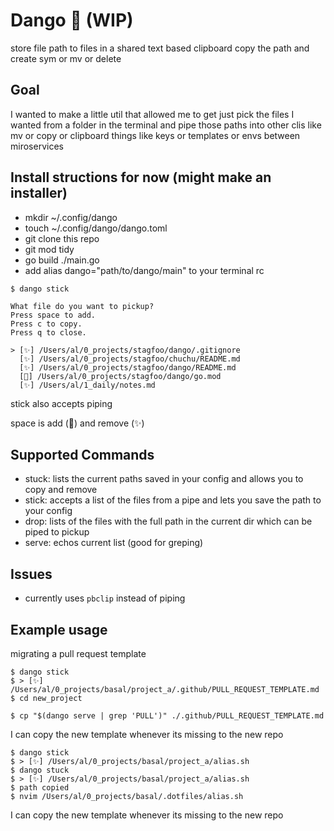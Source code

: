 # Dango 🍡 (WIP)

store file path to files in a shared text based clipboard
copy the path and create sym or mv or delete

## Goal

I wanted to make a little util that allowed me to get just pick the files I wanted from a folder in the terminal and pipe those paths into other clis like mv or copy or clipboard
things like keys or templates or envs between miroservices

## Install structions for now (might make an installer)


- mkdir ~/.config/dango
- touch ~/.config/dango/dango.toml
- git clone this repo
- git mod tidy
- go build ./main.go
- add alias dango="path/to/dango/main" to your terminal rc


```
$ dango stick

What file do you want to pickup?
Press space to add.
Press c to copy.
Press q to close.

> [✨] /Users/al/0_projects/stagfoo/dango/.gitignore
  [✨] /Users/al/0_projects/stagfoo/chuchu/README.md
  [✨] /Users/al/0_projects/stagfoo/dango/README.md
  [🍡] /Users/al/0_projects/stagfoo/dango/go.mod
  [✨] /Users/al/1_daily/notes.md

```
stick also accepts piping

space is add (🍡) and remove (✨)

## Supported Commands

- stuck: lists the current paths saved in your config and allows you to copy and remove
- stick: accepts a list of the files from a pipe and lets you save the path to your config
- drop: lists of the files with the full path in the current dir which can be piped to pickup
- serve: echos current list (good for greping)


## Issues
- currently uses `pbclip` instead of piping


## Example usage

migrating a pull request template

```
$ dango stick
$ > [✨] /Users/al/0_projects/basal/project_a/.github/PULL_REQUEST_TEMPLATE.md
$ cd new_project

$ cp "$(dango serve | grep 'PULL')" ./.github/PULL_REQUEST_TEMPLATE.md
```
I can copy the new template whenever its missing to the new repo

```
$ dango stick
$ > [✨] /Users/al/0_projects/basal/project_a/alias.sh
$ dango stuck
$ > [✨] /Users/al/0_projects/basal/project_a/alias.sh
$ path copied
$ nvim /Users/al/0_projects/basal/.dotfiles/alias.sh
```
I can copy the new template whenever its missing to the new repo
